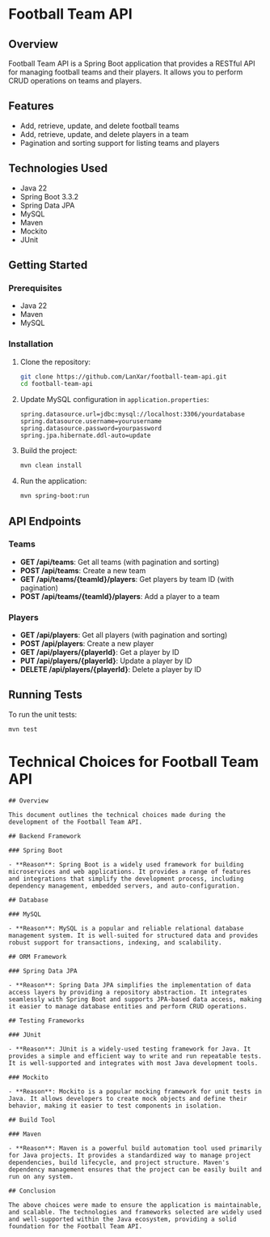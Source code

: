 # Football Team API

## Overview

Football Team API is a Spring Boot application that provides a RESTful API for managing football teams and their players. It allows you to perform CRUD operations on teams and players.

## Features

- Add, retrieve, update, and delete football teams
- Add, retrieve, update, and delete players in a team
- Pagination and sorting support for listing teams and players

## Technologies Used

- Java 22
- Spring Boot 3.3.2
- Spring Data JPA
- MySQL
- Maven
- Mockito
- JUnit

## Getting Started

### Prerequisites

- Java 22
- Maven
- MySQL

### Installation

1. Clone the repository:
   ```bash
   git clone https://github.com/LanXar/football-team-api.git
   cd football-team-api
   ```

2. Update MySQL configuration in `application.properties`:
   ```properties
   spring.datasource.url=jdbc:mysql://localhost:3306/yourdatabase
   spring.datasource.username=yourusername
   spring.datasource.password=yourpassword
   spring.jpa.hibernate.ddl-auto=update
   ```

3. Build the project:
   ```bash
   mvn clean install
   ```

4. Run the application:
   ```bash
   mvn spring-boot:run
   ```

## API Endpoints

### Teams

- **GET /api/teams**: Get all teams (with pagination and sorting)
- **POST /api/teams**: Create a new team
- **GET /api/teams/{teamId}/players**: Get players by team ID (with pagination)
- **POST /api/teams/{teamId}/players**: Add a player to a team

### Players

- **GET /api/players**: Get all players (with pagination and sorting)
- **POST /api/players**: Create a new player
- **GET /api/players/{playerId}**: Get a player by ID
- **PUT /api/players/{playerId}**: Update a player by ID
- **DELETE /api/players/{playerId}**: Delete a player by ID

## Running Tests

To run the unit tests:
```bash
mvn test
```

# Technical Choices for Football Team API
```
## Overview

This document outlines the technical choices made during the development of the Football Team API.

## Backend Framework

### Spring Boot

- **Reason**: Spring Boot is a widely used framework for building microservices and web applications. It provides a range of features and integrations that simplify the development process, including dependency management, embedded servers, and auto-configuration.

## Database

### MySQL

- **Reason**: MySQL is a popular and reliable relational database management system. It is well-suited for structured data and provides robust support for transactions, indexing, and scalability.

## ORM Framework

### Spring Data JPA

- **Reason**: Spring Data JPA simplifies the implementation of data access layers by providing a repository abstraction. It integrates seamlessly with Spring Boot and supports JPA-based data access, making it easier to manage database entities and perform CRUD operations.

## Testing Frameworks

### JUnit

- **Reason**: JUnit is a widely-used testing framework for Java. It provides a simple and efficient way to write and run repeatable tests. It is well-supported and integrates with most Java development tools.

### Mockito

- **Reason**: Mockito is a popular mocking framework for unit tests in Java. It allows developers to create mock objects and define their behavior, making it easier to test components in isolation.

## Build Tool

### Maven

- **Reason**: Maven is a powerful build automation tool used primarily for Java projects. It provides a standardized way to manage project dependencies, build lifecycle, and project structure. Maven's dependency management ensures that the project can be easily built and run on any system.

## Conclusion

The above choices were made to ensure the application is maintainable, and scalable. The technologies and frameworks selected are widely used and well-supported within the Java ecosystem, providing a solid foundation for the Football Team API.
```